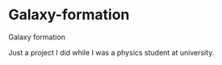 # Galaxy-formation
Galaxy formation 

Just a project I did while I was a physics student at university. 
